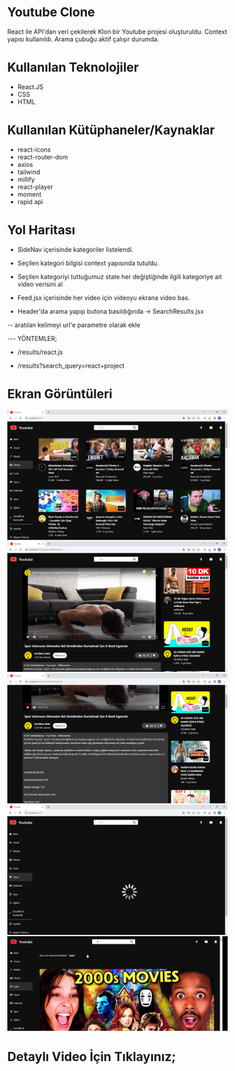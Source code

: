 # Youtube Clone
React ile API'dan veri çekilerek Klon bir Youtube projesi oluşturuldu.
Context yapısı kullanıldı. Arama çubuğu aktif çalışır durumda. 

# Kullanılan Teknolojiler
- React.JS
- CSS
- HTML

# Kullanılan Kütüphaneler/Kaynaklar
- react-icons
- react-router-dom
- axios
- tailwind
- millify
- react-player
- moment
- rapid api

# Yol Haritası

- SideNav içerisinde kategoriler listelendi.

- Seçilen kategori bilgisi context yapısında tutuldu.

- Seçilen kategoriyi tuttuğumuz state her değiştiğinde ilgili kategoriye ait video verisini al

- Feed.jsx içerisinde her video için videoyu ekrana video bas.

- Header'da arama yapıp butona basıldığında -> SearchResults.jsx

-- aratılan kelimeyi url'e parametre olarak ekle
  
--- YÖNTEMLER;

- /results/react.js

- /results?search_query=react+project


# Ekran Görüntüleri

![](./src/assets/screen1.png)
![](./src/assets/screen2.png)
![](./src/assets/screen3.png)
![](./src/assets/screen4.png)
![](./src/assets/screen5.png)

# Detaylı Video İçin Tıklayınız;

#
